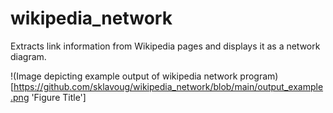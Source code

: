 # wikipedia_network
Extracts link information from Wikipedia pages and displays it as a network diagram.

!(Image depicting example output of wikipedia network program)[https://github.com/sklavoug/wikipedia_network/blob/main/output_example.png 'Figure Title']
